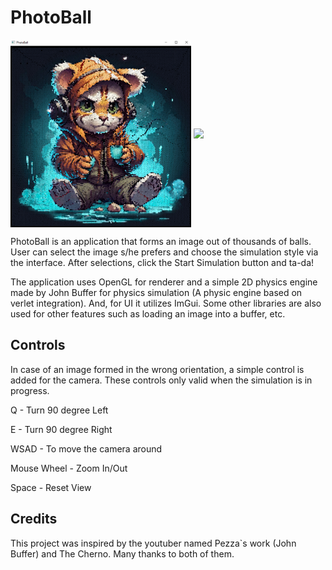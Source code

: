 # PhotoBall

<a target="blank"><img align="center" src="https://github.com/MMusabAyhan/PhotoBall/blob/main/screenshots/PicklePhotoBall.png?raw=true" height="300" /></a>
<a href="https://github.com/MMusabAyhan/PhotoBall/blob/main/screenshots/Pickle.gif?raw=true" target="blank"><img align="center" src="https://github.com/MMusabAyhan/PhotoBall/blob/main/screenshots/Pickle.gif?raw=true" height="300" /></a>

PhotoBall is an application that forms an image out of thousands of balls. User can select the image s/he prefers and choose the simulation style via the
interface. After selections, click the Start Simulation button and ta-da!

The application uses OpenGL for renderer and a simple 2D physics engine made by John Buffer for physics simulation (A physic engine based on verlet integration). And, for UI it utilizes ImGui.
Some other libraries are also used for other features such as loading an image into a buffer, etc.

## Controls

In case of an image formed in the wrong orientation, a simple control is added for the camera. These controls only valid when the simulation is in progress.

Q - Turn 90 degree Left

E - Turn 90 degree Right

WSAD - To move the camera around

Mouse Wheel - Zoom In/Out

Space - Reset View

## Credits

This project was inspired by the youtuber named Pezza`s work (John Buffer) and The Cherno. Many thanks to both of them.

